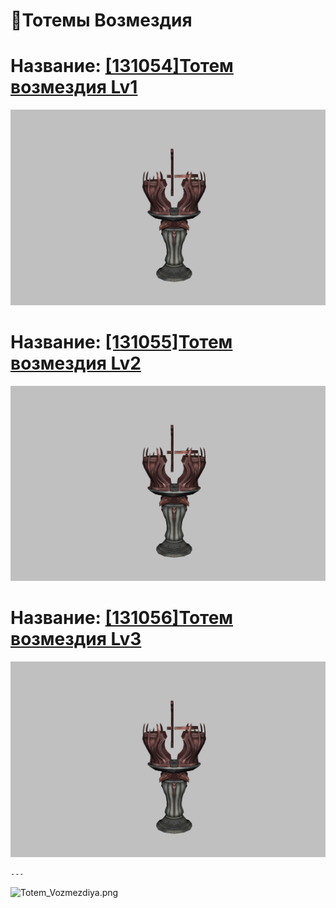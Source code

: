 # 🗿Тотемы Возмездия

# Название: [[131054]Тотем возмездия Lv1](https://github.com/Aksel911/R2-Textures/tree/main/--%3D%3DMONSTER%20ITEM%20ARMOR%20MODELS%20FULL%3D%3D--/%5BKOREA%20OFF%202023%5D%20Модели%20монстров/%5B6.22.2023%5D%20Новые%20модели/Тотем%20Возмездия%20(Totem%20of%20Retribution)/%5B131054%5DТотем%20возмездия%20Lv1)

![m40017.png](m40017.png)

# Название: [[131055]Тотем возмездия Lv2](https://github.com/Aksel911/R2-Textures/tree/main/--%3D%3DMONSTER%20ITEM%20ARMOR%20MODELS%20FULL%3D%3D--/%5BKOREA%20OFF%202023%5D%20Модели%20монстров/%5B6.22.2023%5D%20Новые%20модели/Тотем%20Возмездия%20(Totem%20of%20Retribution)/%5B131055%5DТотем%20возмездия%20Lv2)

![m40017.png](m40017.png)

# Название: [[131056]Тотем возмездия Lv3](https://github.com/Aksel911/R2-Textures/tree/main/--%3D%3DMONSTER%20ITEM%20ARMOR%20MODELS%20FULL%3D%3D--/%5BKOREA%20OFF%202023%5D%20Модели%20монстров/%5B6.22.2023%5D%20Новые%20модели/Тотем%20Возмездия%20(Totem%20of%20Retribution)/%5B131056%5DТотем%20возмездия%20Lv3)

![m40017.png](m40017.png)


``` --- ```

![Totem_Vozmezdiya.png](Totem_Vozmezdiya.png)